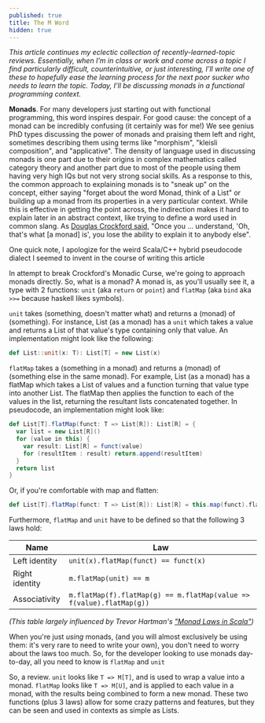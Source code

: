 ```yaml
---
published: true
title: The M Word
hidden: true
---
```

_This article continues my eclectic collection of recently-learned-topic reviews. Essentially, when I’m in class or work and come across a topic I find particularly difficult, counterintuitive, or just interesting, I’ll write one of these to hopefully ease the learning process for the next poor sucker who needs to learn the topic. Today, I’ll be discussing monads in a functional programming context._

**Monads**. For many developers just starting out with functional programming, this word inspires despair. For good cause: the concept of a monad can be incredibly confusing (it certainly was for me!) We see genius PhD types discussing the power of monads and praising them left and right, sometimes describing them using terms like "morphism", "kleisli composition", and "applicative". The density of language used in discussing monads is one part due to their origins in complex mathematics called category theory and another part due to most of the people using them having very high IQs but not very strong social skills. As a response to this, the common approach to explaining monads is to "sneak up" on the concept, either saying "forget about the word Monad, think of a List" or building up a monad from its properties in a very particular context. While this is effective in getting the point across, the indirection makes it hard to explain later in an abstract context, like trying to define a word used in common slang. As [Douglas Crockford said,](https://www.youtube.com/watch?v=dkZFtimgAcM) "Once you ... understand, 'Oh, that's what \[a monad\] is', you lose the ability to explain it to anybody else".

One quick note, I apologize for the weird Scala/C++ hybrid pseudocode dialect I seemed to invent in the course of writing this article

In attempt to break Crockford's Monadic Curse, we're going to approach monads directly. So, what is a monad? A monad is, as you'll usually see it, a type with 2 functions: `unit` (aka `return` or `point`) and `flatMap` (aka `bind` aka `>>=` because haskell likes symbols). 

`unit` takes (something, doesn't matter what) and returns a (monad) of (something). For instance, List (as a monad) has a `unit` which takes a value and returns a List of that value's type containing only that value. An implementation might look like the following:
```scala
def List::unit(x: T): List[T] = new List(x)
```

`flatMap` takes a (something in a monad) and returns a (monad) of (something else in the same monad). For example, List (as a monad) has a flatMap which takes a List of values and a function turning that value type into another List. The flatMap then applies the function to each of the values in the list, returning the resultant lists concatenated together. In pseudocode, an implementation might look like:

```scala
def List[T].flatMap(funct: T => List[R]): List[R] = {
  var list = new List[R]()
  for (value in this) {
    var result: List[R] = funct(value)
    for (resultItem : result) return.append(resultItem)
  }
  return list
}
```
Or, if you're comfortable with map and flatten:
```scala
def List[T].flatMap(funct: T => List[R]): List[R] = this.map(funct).flatten
```

Furthermore, `flatMap` and `unit` have to be defined so that the following 3 laws hold:

| Name           | Law                                                                  |
|----------------|----------------------------------------------------------------------|
| Left identity  | `unit(x).flatMap(funct) == funct(x)`                                 |
| Right identity | `m.flatMap(unit) == m`                                               |
| Associativity  | `m.flatMap(f).flatMap(g) == m.flatMap(value => f(value).flatMap(g))` |

_(This table largely influenced by Trevor Hartman's ["Monad Laws in Scala"](https://devth.com/2015/monad-laws-in-scala))_

When you're just _using_ monads, (and you will almost exclusively be using them: it's very rare to need to write your own), you don't need to worry about the laws too much. So, for the developer looking to use monads day-to-day, all you need to know is `flatMap` and `unit`

So, a review. `unit` looks like `T => M[T]`, and is used to wrap a value into a monad. `flatMap` looks like `T => M[U]`, and is applied to each value in a monad, with the results being combined to form a new monad. These two functions (plus 3 laws) allow for some crazy patterns and features, but they can be seen and used in contexts as simple as Lists.
